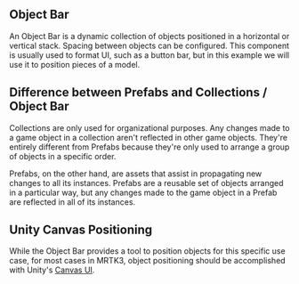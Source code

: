 ## Object Bar

An Object Bar is a dynamic collection of objects positioned in a horizontal or vertical stack. Spacing between objects can be configured. This component is usually used to format UI, such as a button bar, but in this example we will use it to position pieces of a model. 

## Difference between Prefabs and Collections / Object Bar

Collections are only used for organizational purposes. Any changes made to a game object in a collection aren't reflected in other game objects. They're entirely different from Prefabs because they're only used to arrange a group of objects in a specific order.

Prefabs, on the other hand, are assets that assist in propagating new changes to all its instances. Prefabs are a reusable set of objects arranged in a particular way, but any changes made to the game object in a Prefab are reflected in all of its instances.

## Unity Canvas Positioning 

While the Object Bar provides a tool to position objects for this specific use case, for most cases in MRTK3, object positioning should be accomplished with Unity's [Canvas UI](https://docs.unity3d.com/Documentation/Manual/UICanvas.html).
